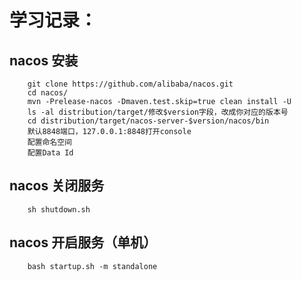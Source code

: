 学习记录：
======
nacos 安装 
-----
        git clone https://github.com/alibaba/nacos.git
        cd nacos/
        mvn -Prelease-nacos -Dmaven.test.skip=true clean install -U  
        ls -al distribution/target/修改$version字段，改成你对应的版本号
        cd distribution/target/nacos-server-$version/nacos/bin
        默认8848端口，127.0.0.1:8848打开console
        配置命名空间
        配置Data Id
nacos 关闭服务
-----
        sh shutdown.sh
nacos 开启服务（单机）
-----
        bash startup.sh -m standalone

